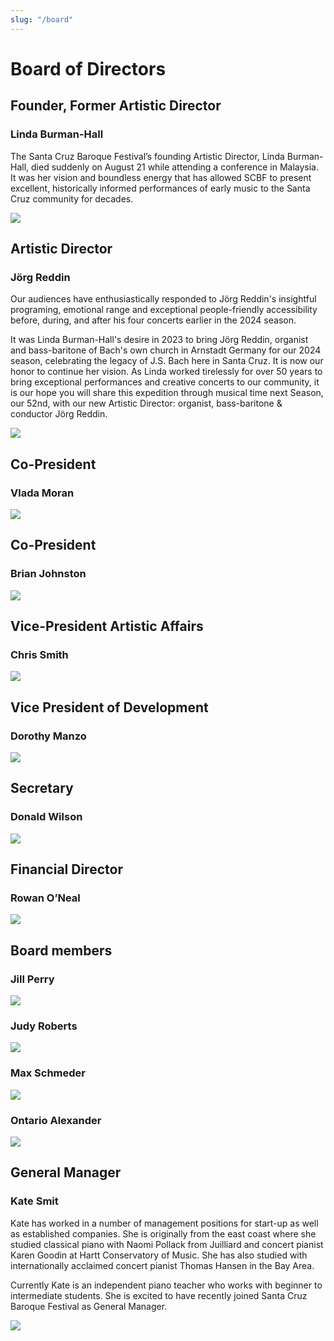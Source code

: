 ```yaml
---
slug: "/board"
---
```


# Board of Directors

## Founder, Former Artistic Director

### Linda Burman-Hall

The Santa Cruz Baroque Festival’s founding Artistic Director, Linda Burman-Hall, died suddenly on August 21 while attending a conference in Malaysia. It was her vision and boundless energy that has allowed SCBF to present excellent, historically informed performances of early music to the Santa Cruz community for decades. 

![](board-linda.jpg)

## Artistic Director

### Jörg Reddin

Our audiences have enthusiastically responded to Jörg Reddin's insightful programing, emotional range and exceptional people-friendly accessibility before, during, and after his four concerts earlier in the 2024 season.

It was Linda Burman-Hall's desire in 2023 to bring Jörg Reddin, organist and bass-baritone of Bach's own church in Arnstadt Germany for our 2024 season, celebrating the legacy of J.S. Bach here in Santa Cruz. It is now our honor to continue her vision. As Linda worked tirelessly for over 50 years to bring exceptional performances and creative concerts to our community, it is our hope you will share this expedition through musical time next Season, our 52nd, with our new Artistic Director: organist, bass-baritone & conductor Jörg Reddin.

![](board-joerg.jpg)

## Co-President

### Vlada Moran

![](board-vlada.jpg)

## Co-President

### Brian Johnston

![](board-brian.jpg)

## Vice-President Artistic Affairs 

### Chris Smith

![](board-chris.jpg)

## Vice President of Development

### Dorothy Manzo 

![](board-dorothy.jpg)

## Secretary

### Donald Wilson

![](board-donald.jpg)

## Financial Director

### Rowan O’Neal

![](board-rowan.jpg)

## Board members

### Jill Perry

![](board-jill.jpg)

### Judy Roberts

![](board-judy.jpg)

### Max Schmeder

![](board-max.jpg)

### Ontario Alexander

![](board-ontario.jpg)

## General Manager

### Kate Smit

Kate has worked in a number of management positions for start-up as well as established companies. She is originally from the east coast where she studied classical piano with Naomi Pollack from Juilliard and concert pianist Karen Goodin at Hartt Conservatory of Music. She has also studied with internationally acclaimed concert pianist Thomas Hansen in the Bay Area.

Currently Kate is an independent piano teacher who works with beginner to intermediate students. She is excited to have recently joined Santa Cruz Baroque Festival as General Manager.

![](board-kate.jpg)
